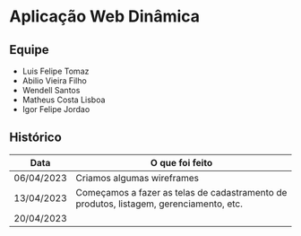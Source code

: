 # Aplicação Web Dinâmica

## Equipe

- Luis Felipe Tomaz
- Abilio Vieira Filho
- Wendell Santos
- Matheus Costa Lisboa
- Igor Felipe Jordao

## Histórico

| Data       | O que foi feito |
|------------|-----------------|
| 06/04/2023 | Criamos algumas wireframes
| 13/04/2023 | Começamos a fazer as telas de cadastramento de produtos, listagem, gerenciamento, etc.
| 20/04/2023 | 

